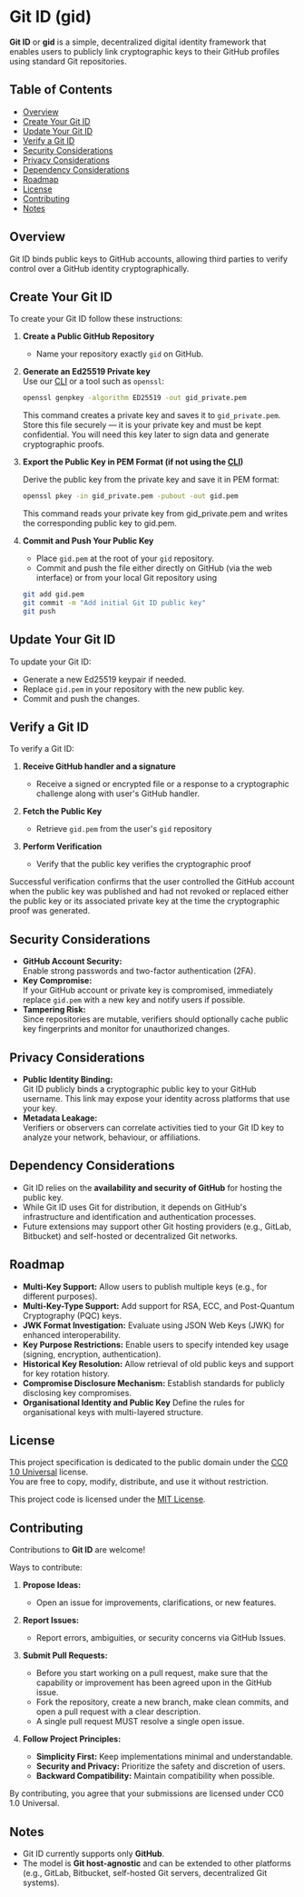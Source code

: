 # Git ID (gid) <!-- omit in toc -->

**Git ID** or **gid** is a simple, decentralized digital identity framework that enables users to publicly link cryptographic keys to their GitHub profiles using standard Git repositories.

## Table of Contents <!-- omit in toc -->

- [Overview](#overview)
- [Create Your Git ID](#create-your-git-id)
- [Update Your Git ID](#update-your-git-id)
- [Verify a Git ID](#verify-a-git-id)
- [Security Considerations](#security-considerations)
- [Privacy Considerations](#privacy-considerations)
- [Dependency Considerations](#dependency-considerations)
- [Roadmap](#roadmap)
- [License](#license)
- [Contributing](#contributing)
- [Notes](#notes)

## Overview

Git ID binds public keys to GitHub accounts, allowing third parties to verify control over a GitHub identity cryptographically.

## Create Your Git ID

To create your Git ID follow these instructions:

1. **Create a Public GitHub Repository**  
   - Name your repository exactly `gid` on GitHub.

2. **Generate an Ed25519 Private key**  
   Use our [CLI](./cli/) or a tool such as `openssl`:

   ```bash
   openssl genpkey -algorithm ED25519 -out gid_private.pem
   ```

   This command creates a private key and saves it to `gid_private.pem`. Store this file securely — it is your private key and must be kept confidential. You will need this key later to sign data and generate cryptographic proofs.

3. **Export the Public Key in PEM Format (if not using the [CLI](./cli/))**  

   Derive the public key from the private key and save it in PEM format:

   ```bash
   openssl pkey -in gid_private.pem -pubout -out gid.pem
   ```
   This command reads your private key from gid_private.pem and writes the corresponding public key to gid.pem.


4. **Commit and Push Your Public Key**
   - Place `gid.pem` at the root of your `gid` repository.
   - Commit and push the file either directly on GitHub (via the web interface) or from your local Git repository using

   ```bash
   git add gid.pem
   git commit -m "Add initial Git ID public key"
   git push
   ```

## Update Your Git ID

To update your Git ID:

- Generate a new Ed25519 keypair if needed.
- Replace `gid.pem` in your repository with the new public key.
- Commit and push the changes.

## Verify a Git ID

To verify a Git ID:

1. **Receive GitHub handler and a signature**
   - Receive a signed or encrypted file or a response to a cryptographic challenge along with user's GitHub handler.

2. **Fetch the Public Key**
   - Retrieve `gid.pem` from the user's `gid` repository

3. **Perform Verification**
   - Verify that the public key verifies the cryptographic proof

Successful verification confirms that the user controlled the GitHub account when the public key was published and had not revoked or replaced either the public key or its associated private key at the time the cryptographic proof was generated.

## Security Considerations

- **GitHub Account Security:**  
  Enable strong passwords and two-factor authentication (2FA).
- **Key Compromise:**  
  If your GitHub account or private key is compromised, immediately replace `gid.pem` with a new key and notify users if possible.
- **Tampering Risk:**  
  Since repositories are mutable, verifiers should optionally cache public key fingerprints and monitor for unauthorized changes.

## Privacy Considerations

- **Public Identity Binding:**  
  Git ID publicly binds a cryptographic public key to your GitHub username. This link may expose your identity across platforms that use your key.
- **Metadata Leakage:**  
  Verifiers or observers can correlate activities tied to your Git ID key to analyze your network, behaviour, or affiliations.

## Dependency Considerations

- Git ID relies on the **availability and security of GitHub** for hosting the public key.
- While Git ID uses Git for distribution, it depends on GitHub's infrastructure and identification and authentication processes.
- Future extensions may support other Git hosting providers (e.g., GitLab, Bitbucket) and self-hosted or decentralized Git networks.

## Roadmap

- **Multi-Key Support:** Allow users to publish multiple keys (e.g., for different purposes).
- **Multi-Key-Type Support:** Add support for RSA, ECC, and Post-Quantum Cryptography (PQC) keys.
- **JWK Format Investigation:** Evaluate using JSON Web Keys (JWK) for enhanced interoperability.
- **Key Purpose Restrictions:** Enable users to specify intended key usage (signing, encryption, authentication).
- **Historical Key Resolution:** Allow retrieval of old public keys and support for key rotation history.
- **Compromise Disclosure Mechanism:** Establish standards for publicly disclosing key compromises.
- **Organisational Identity and Public Key** Define the rules for organisational keys with multi-layered structure.

## License

This project specification is dedicated to the public domain under the [CC0 1.0 Universal](https://creativecommons.org/publicdomain/zero/1.0/) license.  
You are free to copy, modify, distribute, and use it without restriction.

This project code is licensed under the [MIT License](cli/LICENSE).

## Contributing

Contributions to **Git ID** are welcome!

Ways to contribute:

1. **Propose Ideas:**  
   - Open an issue for improvements, clarifications, or new features.

2. **Report Issues:**  
   - Report errors, ambiguities, or security concerns via GitHub Issues.

3. **Submit Pull Requests:**  
   - Before you start working on a pull request, make sure that the capability or improvement has been agreed upon in the GitHub issue.
   - Fork the repository, create a new branch, make clean commits, and open a pull request with a clear description.
   - A single pull request MUST resolve a single open issue.

4. **Follow Project Principles:**  
   - **Simplicity First:** Keep implementations minimal and understandable.
   - **Security and Privacy:** Prioritize the safety and discretion of users.
   - **Backward Compatibility:** Maintain compatibility when possible.

By contributing, you agree that your submissions are licensed under CC0 1.0 Universal.

## Notes

- Git ID currently supports only **GitHub**.
- The model is **Git host-agnostic** and can be extended to other platforms (e.g., GitLab, Bitbucket, self-hosted Git servers, decentralized Git systems).
